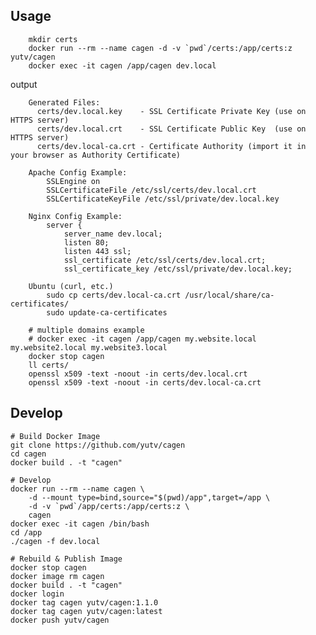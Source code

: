## Usage
```
    mkdir certs
    docker run --rm --name cagen -d -v `pwd`/certs:/app/certs:z yutv/cagen
    docker exec -it cagen /app/cagen dev.local
```
output
```
    Generated Files:
      certs/dev.local.key    - SSL Certificate Private Key (use on HTTPS server)
      certs/dev.local.crt    - SSL Certificate Public Key  (use on HTTPS server)
      certs/dev.local-ca.crt - Certificate Authority (import it in your browser as Authority Certificate)
    
    Apache Config Example:
        SSLEngine on
        SSLCertificateFile /etc/ssl/certs/dev.local.crt
        SSLCertificateKeyFile /etc/ssl/private/dev.local.key
    
    Nginx Config Example:
        server {
            server_name dev.local;
            listen 80;
            listen 443 ssl;
            ssl_certificate /etc/ssl/certs/dev.local.crt;
            ssl_certificate_key /etc/ssl/private/dev.local.key;
    
    Ubuntu (curl, etc.)
        sudo cp certs/dev.local-ca.crt /usr/local/share/ca-certificates/
        sudo update-ca-certificates
```
```
    # multiple domains example
    # docker exec -it cagen /app/cagen my.website.local my.website2.local my.website3.local
    docker stop cagen
    ll certs/
    openssl x509 -text -noout -in certs/dev.local.crt
    openssl x509 -text -noout -in certs/dev.local-ca.crt
```
## Develop

    # Build Docker Image
    git clone https://github.com/yutv/cagen
    cd cagen
    docker build . -t "cagen"
    
    # Develop
    docker run --rm --name cagen \
        -d --mount type=bind,source="$(pwd)/app",target=/app \
        -d -v `pwd`/app/certs:/app/certs:z \
        cagen
    docker exec -it cagen /bin/bash
    cd /app
    ./cagen -f dev.local
    
    # Rebuild & Publish Image
    docker stop cagen
    docker image rm cagen
    docker build . -t "cagen"
    docker login
    docker tag cagen yutv/cagen:1.1.0
    docker tag cagen yutv/cagen:latest
    docker push yutv/cagen
